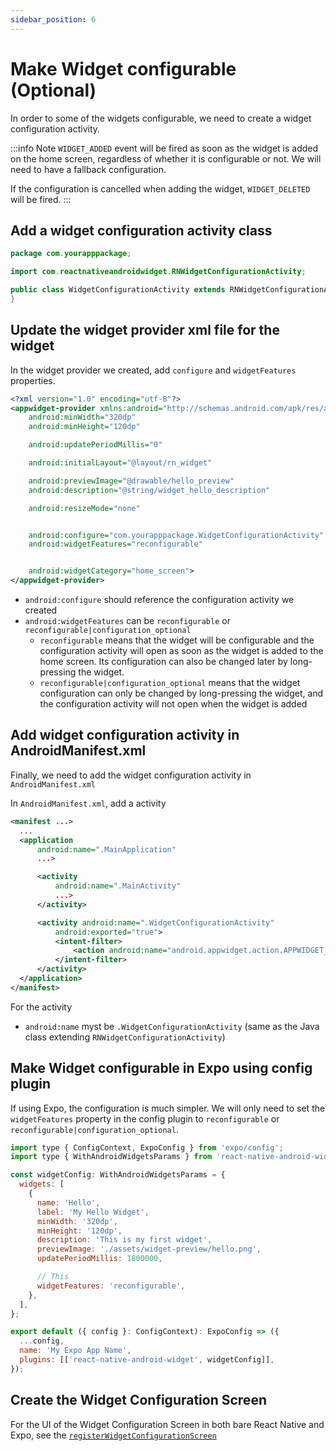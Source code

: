 ```yaml
---
sidebar_position: 6
---
```


# Make Widget configurable (Optional)

In order to some of the widgets configurable, we need to create a widget configuration activity.

:::info Note
`WIDGET_ADDED` event will be fired as soon as the widget is added on the home screen, regardless of whether it is configurable or not. We will need to have a fallback configuration.

If the configuration is cancelled when adding the widget, `WIDGET_DELETED` will be fired.
:::

## Add a widget configuration activity class

```java title="android/app/src/main/java/com/yourapppackage/WidgetConfigurationActivity.java"
package com.yourapppackage;

import com.reactnativeandroidwidget.RNWidgetConfigurationActivity;

public class WidgetConfigurationActivity extends RNWidgetConfigurationActivity {
}
```

## Update the widget provider xml file for the widget

In the widget provider we created, add `configure` and `widgetFeatures` properties.

```xml title="android/app/src/main/res/xml/widgetprovider_hello.xml"
<?xml version="1.0" encoding="utf-8"?>
<appwidget-provider xmlns:android="http://schemas.android.com/apk/res/android"
    android:minWidth="320dp"
    android:minHeight="120dp"

    android:updatePeriodMillis="0"

    android:initialLayout="@layout/rn_widget"

    android:previewImage="@drawable/hello_preview"
    android:description="@string/widget_hello_description"

    android:resizeMode="none"


    android:configure="com.yourapppackage.WidgetConfigurationActivity"
    android:widgetFeatures="reconfigurable"


    android:widgetCategory="home_screen">
</appwidget-provider>
```

- `android:configure` should reference the configuration activity we created
- `android:widgetFeatures` can be `reconfigurable` or `reconfigurable|configuration_optional`
  - `reconfigurable` means that the widget will be configurable and the configuration activity will open as soon as the widget is added to the home screen. Its configuration can also be changed later by long-pressing the widget.
  - `reconfigurable|configuration_optional` means that the widget configuration can only be changed by long-pressing the widget, and the configuration activity will not open when the widget is added

## Add widget configuration activity in AndroidManifest.xml

Finally, we need to add the widget configuration activity in `AndroidManifest.xml`

In `AndroidManifest.xml`, add a activity

```xml title="android/app/src/main/AndroidManifest.xml"
<manifest ...>
  ...
  <application
      android:name=".MainApplication"
      ...>

      <activity
          android:name=".MainActivity"
          ...>
      </activity>

      <activity android:name=".WidgetConfigurationActivity"
          android:exported="true">
          <intent-filter>
              <action android:name="android.appwidget.action.APPWIDGET_CONFIGURE"/>
          </intent-filter>
      </activity>
  </application>
</manifest>
```

For the activity

- `android:name` myst be `.WidgetConfigurationActivity` (same as the Java class extending `RNWidgetConfigurationActivity`)

## Make Widget configurable in Expo using config plugin

If using Expo, the configuration is much simpler. We will only need to set the `widgetFeatures` property in the config plugin to `reconfigurable` or `reconfigurable|configuration_optional`.

```js title="app.config.ts"
import type { ConfigContext, ExpoConfig } from 'expo/config';
import type { WithAndroidWidgetsParams } from 'react-native-android-widget';

const widgetConfig: WithAndroidWidgetsParams = {
  widgets: [
    {
      name: 'Hello',
      label: 'My Hello Widget',
      minWidth: '320dp',
      minHeight: '120dp',
      description: 'This is my first widget',
      previewImage: './assets/widget-preview/hello.png',
      updatePeriodMillis: 1800000,

      // This
      widgetFeatures: 'reconfigurable',
    },
  ],
};

export default ({ config }: ConfigContext): ExpoConfig => ({
  ...config,
  name: 'My Expo App Name',
  plugins: [['react-native-android-widget', widgetConfig]],
});
```

## Create the Widget Configuration Screen

For the UI of the Widget Configuration Screen in both bare React Native and Expo, see the [`registerWidgetConfigurationScreen`](../api/register-widget-configuration-screen.md)
